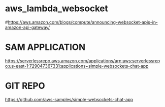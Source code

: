 # aws_lambda_websocket

#https://aws.amazon.com/blogs/compute/announcing-websocket-apis-in-amazon-api-gateway/


# SAM APPLICATION 
https://serverlessrepo.aws.amazon.com/applications/arn:aws:serverlessrepo:us-east-1:729047367331:applications~simple-websockets-chat-app



# GIT REPO
https://github.com/aws-samples/simple-websockets-chat-app
